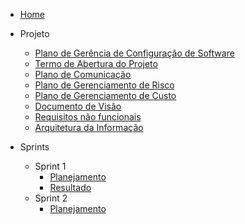 - [Home](/)

- Projeto
  - [Plano de Gerência de Configuração de Software](assets/docs/Plano_de_Gerencia_de_Configuracao_de_Software.md)
  - [Termo de Abertura do Projeto](assets/docs/Termo_de_Abertura_do_Projeto.md)
  - [Plano de Comunicação](assets/docs/Plano_de_Comunicacao.md)
  - [Plano de Gerenciamento de Risco](assets/docs/Plano_de_Gerenciamento_de_Riscos.md)
  - [Plano de Gerenciamento de Custo](assets/docs/Plano_de_Gerenciamento_de_Custos.md)
  - [Documento de Visão](assets/docs/Documento_de_visao.md)
  - [Requisitos não funcionais](assets/docs/Requisitos_nao_funcionais.md)
  - [Arquitetura da Informação](assets/docs/Arquitetura_informacao.md)
- Sprints
  - Sprint 1
    - [Planejamento](sprints/sprint1/planejamento)
    - [Resultado](sprints/sprint1/resultado)
  - Sprint 2
    - [Planejamento](sprints/sprint2/planejamento)
